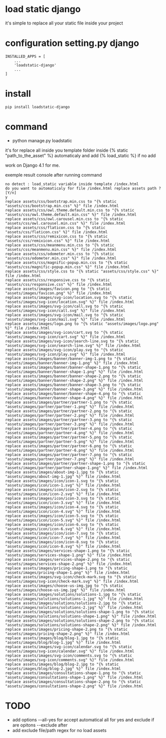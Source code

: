 # load static django

it's simple to replace all your static file inside your project  

# configuration setting.py django

```
INSTALLED_APPS = [
    ...
    'loadstatic-django'
    ...
]
```


# install

```pip install loadstatic-django```

# command

- python manage.py loadstatic

it's for replace all inside you template folder inside {% static "path_to_the_asset" %} automaticaly and add {% load_static %} if no add

work on Django 4.1 for me.

exemple result console after running command

```
no detect : load_static variable inside template /index.html
do you want to automaticaly for file /index.html replace assets path ? [Y/n]
y
replace assets/css/bootstrap.min.css to "{% static "assets/css/bootstrap.min.css" %}" file /index.html
replace assets/css/owl.theme.default.min.css to "{% static "assets/css/owl.theme.default.min.css" %}" file /index.html
replace assets/css/owl.carousel.min.css to "{% static "assets/css/owl.carousel.min.css" %}" file /index.html
replace assets/css/flaticon.css to "{% static "assets/css/flaticon.css" %}" file /index.html
replace assets/css/remixicon.css to "{% static "assets/css/remixicon.css" %}" file /index.html
replace assets/css/meanmenu.min.css to "{% static "assets/css/meanmenu.min.css" %}" file /index.html
replace assets/css/odometer.min.css to "{% static "assets/css/odometer.min.css" %}" file /index.html
replace assets/css/magnific-popup.min.css to "{% static "assets/css/magnific-popup.min.css" %}" file /index.html
replace assets/css/style.css to "{% static "assets/css/style.css" %}" file /index.html
replace assets/css/responsive.css to "{% static "assets/css/responsive.css" %}" file /index.html
replace assets/images/favicon.png to "{% static "assets/images/favicon.png" %}" file /index.html
replace assets/images/svg-icon/location.svg to "{% static "assets/images/svg-icon/location.svg" %}" file /index.html
replace assets/images/svg-icon/call.svg to "{% static "assets/images/svg-icon/call.svg" %}" file /index.html
replace assets/images/svg-icon/mail.svg to "{% static "assets/images/svg-icon/mail.svg" %}" file /index.html
replace assets/images/logo.png to "{% static "assets/images/logo.png" %}" file /index.html
replace assets/images/svg-icon/cart.svg to "{% static "assets/images/svg-icon/cart.svg" %}" file /index.html
replace assets/images/svg-icon/search-line.svg to "{% static "assets/images/svg-icon/search-line.svg" %}" file /index.html
replace assets/images/svg-icon/play.svg to "{% static "assets/images/svg-icon/play.svg" %}" file /index.html
replace assets/images/banner/banner-img-1.png to "{% static "assets/images/banner/banner-img-1.png" %}" file /index.html
replace assets/images/banner/banner-shape-1.png to "{% static "assets/images/banner/banner-shape-1.png" %}" file /index.html
replace assets/images/banner/banner-shape-2.png to "{% static "assets/images/banner/banner-shape-2.png" %}" file /index.html
replace assets/images/banner/banner-shape-3.png to "{% static "assets/images/banner/banner-shape-3.png" %}" file /index.html
replace assets/images/banner/banner-shape-4.png to "{% static "assets/images/banner/banner-shape-4.png" %}" file /index.html
replace assets/images/partner/partner-1.png to "{% static "assets/images/partner/partner-1.png" %}" file /index.html
replace assets/images/partner/partner-2.png to "{% static "assets/images/partner/partner-2.png" %}" file /index.html
replace assets/images/partner/partner-3.png to "{% static "assets/images/partner/partner-3.png" %}" file /index.html
replace assets/images/partner/partner-4.png to "{% static "assets/images/partner/partner-4.png" %}" file /index.html
replace assets/images/partner/partner-5.png to "{% static "assets/images/partner/partner-5.png" %}" file /index.html
replace assets/images/partner/partner-6.png to "{% static "assets/images/partner/partner-6.png" %}" file /index.html
replace assets/images/partner/partner-7.png to "{% static "assets/images/partner/partner-7.png" %}" file /index.html
replace assets/images/partner/partner-shape-1.png to "{% static "assets/images/partner/partner-shape-1.png" %}" file /index.html
replace assets/images/about-img-1.jpg to "{% static "assets/images/about-img-1.jpg" %}" file /index.html
replace assets/images/icon/icon-1.svg to "{% static "assets/images/icon/icon-1.svg" %}" file /index.html
replace assets/images/icon/icon-2.svg to "{% static "assets/images/icon/icon-2.svg" %}" file /index.html
replace assets/images/icon/icon-3.svg to "{% static "assets/images/icon/icon-3.svg" %}" file /index.html
replace assets/images/icon/icon-4.svg to "{% static "assets/images/icon/icon-4.svg" %}" file /index.html
replace assets/images/icon/icon-5.svg to "{% static "assets/images/icon/icon-5.svg" %}" file /index.html
replace assets/images/icon/icon-6.svg to "{% static "assets/images/icon/icon-6.svg" %}" file /index.html
replace assets/images/icon/icon-7.svg to "{% static "assets/images/icon/icon-7.svg" %}" file /index.html
replace assets/images/icon/icon-8.svg to "{% static "assets/images/icon/icon-8.svg" %}" file /index.html
replace assets/images/services-shape-1.png to "{% static "assets/images/services-shape-1.png" %}" file /index.html
replace assets/images/services-shape-2.png to "{% static "assets/images/services-shape-2.png" %}" file /index.html
replace assets/images/pricing-shape-1.png to "{% static "assets/images/pricing-shape-1.png" %}" file /index.html
replace assets/images/svg-icon/check-mark.svg to "{% static "assets/images/svg-icon/check-mark.svg" %}" file /index.html
replace assets/images/choose-us-img.jpg to "{% static "assets/images/choose-us-img.jpg" %}" file /index.html
replace assets/images/solutions/solutions-1.jpg to "{% static "assets/images/solutions/solutions-1.jpg" %}" file /index.html
replace assets/images/solutions/solutions-2.jpg to "{% static "assets/images/solutions/solutions-2.jpg" %}" file /index.html
replace assets/images/solutions/solutions-shape-1.png to "{% static "assets/images/solutions/solutions-shape-1.png" %}" file /index.html
replace assets/images/solutions/solutions-shape-2.png to "{% static "assets/images/solutions/solutions-shape-2.png" %}" file /index.html
replace assets/images/pricing-shape-2.png to "{% static "assets/images/pricing-shape-2.png" %}" file /index.html
replace assets/images/blog/blog-1.jpg to "{% static "assets/images/blog/blog-1.jpg" %}" file /index.html
replace assets/images/svg-icon/calendar.svg to "{% static "assets/images/svg-icon/calendar.svg" %}" file /index.html
replace assets/images/svg-icon/comments.svg to "{% static "assets/images/svg-icon/comments.svg" %}" file /index.html
replace assets/images/blog/blog-2.jpg to "{% static "assets/images/blog/blog-2.jpg" %}" file /index.html
replace assets/images/consultations-shape-1.png to "{% static "assets/images/consultations-shape-1.png" %}" file /index.html
replace assets/images/consultations-shape-2.png to "{% static "assets/images/consultations-shape-2.png" %}" file /index.html

```

# TODO
- add options --all-yes for accept automatical all for yes and exclude if are opitons --exclude after
- add exclude file/path regex for no load assets
